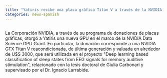 ```yaml
---
title: "Yatiris recibe una placa gráfica Titan V a través de la NVIDIA Data Science GPU Grant"
categories: news-spanish
---
```


<div class="image-post-container">
    <img src="https://www.nvidia.com/content/dam/en-zz/es_em/Solutions/geforce/TITAN/TITANV/nvidia-titan-v-gallery-b.jpg" title="" />
</div>

La Corporación NVIDIA, a través de su programa de donaciones de placas gráficas, otorgó a Yatiris una nueva GPU en el marco de la NVIDIA Data Science GPU Grant. En particular, la donación corresponde a una NVIDIA GTX Titan V reacondicionada, de última generación y valuada en alrededor de U$S 3000, que será utilizada en el proyecto "Deep learning based classification of sleep states from EEG signals for memory auditive stimulation", relacionado con la tesis doctoral de Giulia Carbonari y supervisado por el Dr. Ignacio Larrabide.

